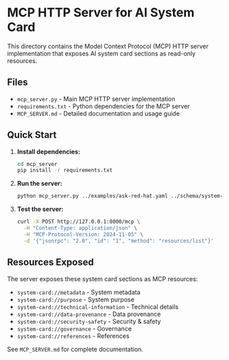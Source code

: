 # MCP HTTP Server for AI System Card

This directory contains the Model Context Protocol (MCP) HTTP server implementation that exposes AI system card sections as read-only resources.

## Files

- `mcp_server.py` - Main MCP HTTP server implementation
- `requirements.txt` - Python dependencies for the MCP server
- `MCP_SERVER.md` - Detailed documentation and usage guide

## Quick Start

1. **Install dependencies:**
   ```bash
   cd mcp_server
   pip install -r requirements.txt
   ```

2. **Run the server:**
   ```bash
   python mcp_server.py ../examples/ask-red-hat.yaml ../schema/system-card.schema
   ```

3. **Test the server:**
   ```bash
   curl -X POST http://127.0.0.1:8000/mcp \
     -H "Content-Type: application/json" \
     -H "MCP-Protocol-Version: 2024-11-05" \
     -d '{"jsonrpc": "2.0", "id": "1", "method": "resources/list"}'
   ```

## Resources Exposed

The server exposes these system card sections as MCP resources:

- `system-card://metadata` - System metadata
- `system-card://purpose` - System purpose
- `system-card://technical-information` - Technical details
- `system-card://data-provenance` - Data provenance
- `system-card://security-safety` - Security & safety
- `system-card://governance` - Governance
- `system-card://references` - References

See `MCP_SERVER.md` for complete documentation.
